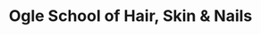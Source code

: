 ---
title: "Ogle School of Hair, Skin & Nails"
url: /denton/ogle-school-of-hair-skin-and-nails/
shop: beauty
---